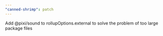 ```yaml
---
"canned-shrimp": patch
---
```


Add @pixi/sound to rollupOptions.external to solve the problem of too large package files
